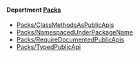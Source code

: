 <!-- START_COP_LIST -->
#### Department [Packs](cops_packs.md)

* [Packs/ClassMethodsAsPublicApis](cops_packs.md#packsclassmethodsaspublicapis)
* [Packs/NamespacedUnderPackageName](cops_packs.md#packsnamespacedunderpackagename)
* [Packs/RequireDocumentedPublicApis](cops_packs.md#packsrequiredocumentedpublicapis)
* [Packs/TypedPublicApi](cops_packs.md#packstypedpublicapi)

<!-- END_COP_LIST -->